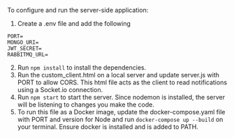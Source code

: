 To configure and run the server-side application:
1. Create a .env file and add the following
```
PORT=
MONGO_URI=
JWT_SECRET=
RABBITMQ_URL=
```
2. Run ```npm install``` to install the dependencies. 
3. Run the custom_client.html on a local server and update server.js with PORT to allow CORS. This html file acts as the client to read notifications using a Socket.io connection.
4. Run ```npm start``` to start the server. Since nodemon is installed, the server will be listening to changes you make the code. 
5. To run this file as a Docker image, update the docker-compose.yaml file with PORT and version for Node and run ```docker-compose up --build``` on your terminal. Ensure docker is installed and is added to PATH.  

